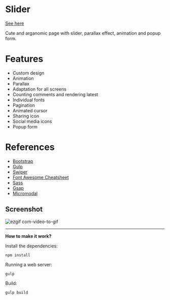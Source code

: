 # Slider

[See here](https://coolslider-8fef5.web.app)

Cute and arganomic page with slider, parallax effect, animation and popup form.


# Features
- Сustom design 
- Animation 
- Parallax
- Adaptation for all screens 
- Counting comments and rendering latest
- Individual fonts
- Pagination
- Animated cursor
- Sharing icon 
- Social media icons
- Popup form


# References
- [Bootstrap](https://getbootstrap.com)
- [Gulp](https://gulpjs.com)
- [Swiper](https://swiperjs.com)
- [Font Awesome Cheatsheet](https://fontawesome.com/v4/cheatsheet/)
- [Sass](https://sass-lang.com)
- [Gsap](https://greensock.com/gsap-plugins/)
- [Micromodal](https://micromodal.vercel.app)


## Screenshot
![ezgif com-video-to-gif](https://user-images.githubusercontent.com/113831614/222983061-4ca3867f-8df4-4bd3-a348-7a6611cee342.gif)



---
**How to make it work?**

Install the dependencies:
```shell
npm install
```
Running a web server:
```shell
gulp 
```
Build:
```shell
gulp build
```
